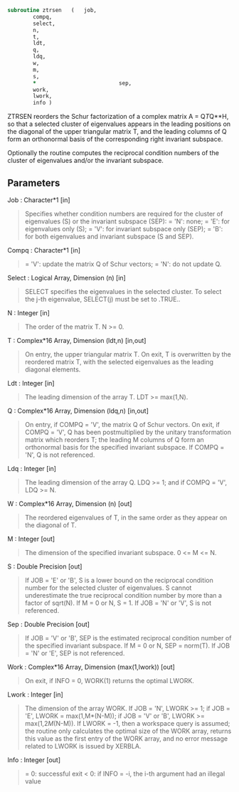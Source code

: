 ```fortran
subroutine ztrsen	(	job,
		compq,
		select,
		n,
		t,
		ldt,
		q,
		ldq,
		w,
		m,
		s,
		*                          sep,
		work,
		lwork,
		info )
```

 ZTRSEN reorders the Schur factorization of a complex matrix
 A = Q*T*Q**H, so that a selected cluster of eigenvalues appears in
 the leading positions on the diagonal of the upper triangular matrix
 T, and the leading columns of Q form an orthonormal basis of the
 corresponding right invariant subspace.

 Optionally the routine computes the reciprocal condition numbers of
 the cluster of eigenvalues and/or the invariant subspace.

## Parameters
Job : Character*1 [in]
> Specifies whether condition numbers are required for the
> cluster of eigenvalues (S) or the invariant subspace (SEP):
> = 'N': none;
> = 'E': for eigenvalues only (S);
> = 'V': for invariant subspace only (SEP);
> = 'B': for both eigenvalues and invariant subspace (S and
> SEP).

Compq : Character*1 [in]
> = 'V': update the matrix Q of Schur vectors;
> = 'N': do not update Q.

Select : Logical Array, Dimension (n) [in]
> SELECT specifies the eigenvalues in the selected cluster. To
> select the j-th eigenvalue, SELECT(j) must be set to .TRUE..

N : Integer [in]
> The order of the matrix T. N >= 0.

T : Complex*16 Array, Dimension (ldt,n) [in,out]
> On entry, the upper triangular matrix T.
> On exit, T is overwritten by the reordered matrix T, with the
> selected eigenvalues as the leading diagonal elements.

Ldt : Integer [in]
> The leading dimension of the array T. LDT >= max(1,N).

Q : Complex*16 Array, Dimension (ldq,n) [in,out]
> On entry, if COMPQ = 'V', the matrix Q of Schur vectors.
> On exit, if COMPQ = 'V', Q has been postmultiplied by the
> unitary transformation matrix which reorders T; the leading M
> columns of Q form an orthonormal basis for the specified
> invariant subspace.
> If COMPQ = 'N', Q is not referenced.

Ldq : Integer [in]
> The leading dimension of the array Q.
> LDQ >= 1; and if COMPQ = 'V', LDQ >= N.

W : Complex*16 Array, Dimension (n) [out]
> The reordered eigenvalues of T, in the same order as they
> appear on the diagonal of T.

M : Integer [out]
> The dimension of the specified invariant subspace.
> 0 <= M <= N.

S : Double Precision [out]
> If JOB = 'E' or 'B', S is a lower bound on the reciprocal
> condition number for the selected cluster of eigenvalues.
> S cannot underestimate the true reciprocal condition number
> by more than a factor of sqrt(N). If M = 0 or N, S = 1.
> If JOB = 'N' or 'V', S is not referenced.

Sep : Double Precision [out]
> If JOB = 'V' or 'B', SEP is the estimated reciprocal
> condition number of the specified invariant subspace. If
> M = 0 or N, SEP = norm(T).
> If JOB = 'N' or 'E', SEP is not referenced.

Work : Complex*16 Array, Dimension (max(1,lwork)) [out]
> On exit, if INFO = 0, WORK(1) returns the optimal LWORK.

Lwork : Integer [in]
> The dimension of the array WORK.
> If JOB = 'N', LWORK >= 1;
> if JOB = 'E', LWORK = max(1,M*(N-M));
> if JOB = 'V' or 'B', LWORK >= max(1,2*M*(N-M)).
> If LWORK = -1, then a workspace query is assumed; the routine
> only calculates the optimal size of the WORK array, returns
> this value as the first entry of the WORK array, and no error
> message related to LWORK is issued by XERBLA.

Info : Integer [out]
> = 0:  successful exit
> < 0:  if INFO = -i, the i-th argument had an illegal value

